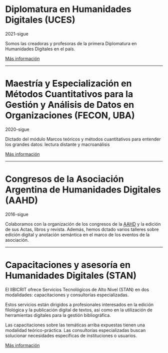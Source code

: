 # Diplomatura en Humanidades Digitales (UCES)

2021-sigue

Somos las creadoras y profesoras de la primera Diplomatura en Humanidades Digitales en el país.

[Más información](https://www.uces.edu.ar/carreras-escuela-negocios/gestion-del-talento-humano/diplomatura-humanidades-digitales)

----------

# Maestría y Especialización en Métodos Cuantitativos para la Gestión y Análisis de Datos en Organizaciones (FECON, UBA)

2020-sigue

Dictado del módulo Marcos teóricos y métodos cuantitativos para entender los grandes datos: lectura distante y macroanálisis

[Más información](https://www.uba.ar/posgrados/noticia.php?id=307)

---------

# Congresos de la Asociación Argentina de Humanidades Digitales (AAHD)

2016-sigue

Colaboramos con la organización de los congresos de la [AAHD](https://aahd.net.ar/) y la edición de sus Actas, libros y revista. Además, hemos dctado varios talleres sobre edición digital y anotación semántica en el marco de los eventos de la asociación.

----

# Capacitaciones y asesoría en Humanidades Digitales (STAN)

El IIBICRIT ofrece Servicios Tecnológicos de Alto Nivel (STAN) en dos modalidades: capacitaciones y consultorías especializadas.

Estos servicios están dirigidos a profesionales interesados en la edición filológica y la publicación digital de textos, así como en la utilización de herramientas digitales para la gestión bibliográfica.

Las capacitaciones sobre las  temáticas arriba expuestas tienen una modalidad teórico-práctica. Las consultorías especializadas  buscan solucionar necesidades específicas de instituciones o usuarios.

[Más información](https://iibicrit.conicet.gov.ar/capacitacion-y-asesoramiento/)